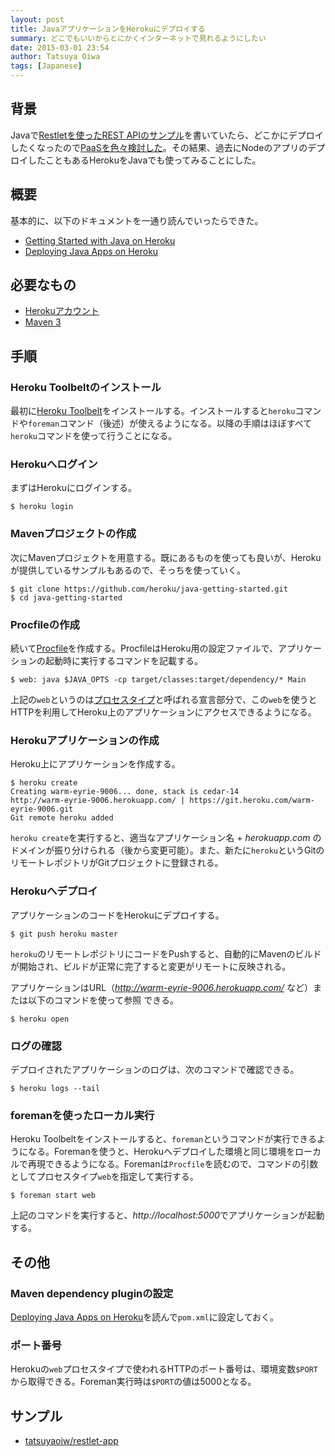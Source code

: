 ```yaml
---
layout: post
title: JavaアプリケーションをHerokuにデプロイする
summary: どこでもいいからとにかくインターネットで見れるようにしたい
date: 2015-03-01 23:54
author: Tatsuya Oiwa
tags: [Japanese]
---
```


## 背景

Javaで[Restletを使ったREST APIのサンプル][tatsuyaoiw/restlet-app]を書いていたら、どこかにデプロイしたくなったので[PaaSを色々検討した][Platform as a Service Provider Comparison]。その結果、過去にNodeのアプリのデプロイしたこともあるHerokuをJavaでも使ってみることにした。

## 概要

基本的に、以下のドキュメントを一通り読んでいったらできた。

- [Getting Started with Java on Heroku]
- [Deploying Java Apps on Heroku]

## 必要なもの

- [Herokuアカウント][Heroku account]
- [Maven 3]

## 手順

### Heroku Toolbeltのインストール

最初に[Heroku Toolbelt]をインストールする。インストールすると`heroku`コマンドや`foreman`コマンド（後述）が使えるようになる。以降の手順はほぼすべて`heroku`コマンドを使って行うことになる。

### Herokuへログイン

まずはHerokuにログインする。

```
$ heroku login
```

### Mavenプロジェクトの作成

次にMavenプロジェクトを用意する。既にあるものを使っても良いが、Herokuが提供しているサンプルもあるので、そっちを使っていく。

```
$ git clone https://github.com/heroku/java-getting-started.git
$ cd java-getting-started
```

### Procfileの作成

続いて[Procfile][Process Types and the Procfile]を作成する。ProcfileはHeroku用の設定ファイルで、アプリケーションの起動時に実行するコマンドを記載する。

```
$ web: java $JAVA_OPTS -cp target/classes:target/dependency/* Main
```

上記の`web`というのは[プロセスタイプ][Process Types and the Procfile]と呼ばれる宣言部分で、この`web`を使うとHTTPを利用してHeroku上のアプリケーションにアクセスできるようになる。

### Herokuアプリケーションの作成

Heroku上にアプリケーションを作成する。

```
$ heroku create
Creating warm-eyrie-9006... done, stack is cedar-14
http://warm-eyrie-9006.herokuapp.com/ | https://git.heroku.com/warm-eyrie-9006.git
Git remote heroku added
```

`heroku create`を実行すると、適当なアプリケーション名 + *herokuapp.com* のドメインが振り分けられる（後から変更可能）。また、新たに`heroku`というGitのリモートレポジトリがGitプロジェクトに登録される。

### Herokuへデプロイ

アプリケーションのコードをHerokuにデプロイする。

```
$ git push heroku master
```

`heroku`のリモートレポジトリにコードをPushすると、自動的にMavenのビルドが開始され、ビルドが正常に完了すると変更がリモートに反映される。

アプリケーションはURL（*http://warm-eyrie-9006.herokuapp.com/* など）または以下のコマンドを使って参照
できる。

```
$ heroku open
```

### ログの確認

デプロイされたアプリケーションのログは、次のコマンドで確認できる。

```
$ heroku logs --tail
```

### foremanを使ったローカル実行

Heroku Toolbeltをインストールすると、`foreman`というコマンドが実行できるようになる。Foremanを使うと、Herokuへデプロイした環境と同じ環境をローカルで再現できるようになる。Foremanは`Procfile`を読むので、コマンドの引数としてプロセスタイプ`web`を指定して実行する。

```
$ foreman start web
```

上記のコマンドを実行すると、*http://localhost:5000*でアプリケーションが起動する。

## その他

### Maven dependency pluginの設定

[Deploying Java Apps on Heroku]を読んで`pom.xml`に設定しておく。

### ポート番号

Herokuの`web`プロセスタイプで使われるHTTPのポート番号は、環境変数`$PORT`から取得できる。Foreman実行時は`$PORT`の値は5000となる。

## サンプル

- [tatsuyaoiw/restlet-app]

[tatsuyaoiw/restlet-app]: https://github.com/tatsuyaoiw/restlet-app
[Platform as a Service Provider Comparison]: http://www.paasify.it/
[Getting Started with Java on Heroku]: https://devcenter.heroku.com/articles/getting-started-with-java
[Deploying Java Apps on Heroku]: https://devcenter.heroku.com/articles/deploying-java
[Heroku account]: https://signup.heroku.com/dc
[Maven 3]: http://maven.apache.org/
[Heroku Toolbelt]: https://toolbelt.heroku.com/
[Process Types and the Procfile]: https://devcenter.heroku.com/articles/procfile
